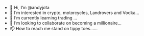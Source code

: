 - 👋 Hi, I’m @andyjota
- 👀 I’m interested in crypto, motorcycles, Landrovers and Vodka...
- 🌱 I’m currently learning trading ...
- 💞️ I’m looking to collaborate on becoming a millionaire...
- 📫 How to reach me stand on tippy toes......

<!---
andyjota/andyjota is a ✨ special ✨ repository because its `README.md` (this file) appears on your GitHub profile.
You can click the Preview link to take a look at your changes.
--->

